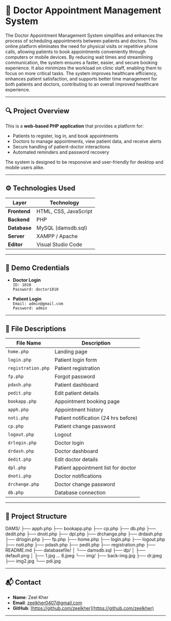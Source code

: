 # 💊 Doctor Appointment Management System

The Doctor Appointment Management System simplifies and enhances the process of scheduling appointments between patients and doctors. This online platform eliminates the need for physical visits or repetitive phone calls, allowing patients to book appointments conveniently through computers or mobile devices.
By reducing wait times and streamlining communication, the system ensures a faster, easier, and secure booking experience. It also minimizes the workload on clinic staff, enabling them to focus on more critical tasks. The system improves healthcare efficiency, enhances patient satisfaction, and supports better time management for both patients and doctors, contributing to an overall improved healthcare experience.

---

## 🔍 Project Overview

This is a **web-based PHP application** that provides a platform for:
- Patients to register, log in, and book appointments
- Doctors to manage appointments, view patient data, and receive alerts
- Secure handling of patient-doctor interactions
- Automated reminders and password recovery

The system is designed to be responsive and user-friendly for desktop and mobile users alike.

---

## ⚙️ Technologies Used

| Layer         | Technology           |
|---------------|----------------------|
| **Frontend**  | HTML, CSS, JavaScript |
| **Backend**   | PHP                   |
| **Database**  | MySQL (damsdb.sql)    |
| **Server**    | XAMPP / Apache        |
| **Editor**    | Visual Studio Code    |

---

## 👤 Demo Credentials

- **Doctor Login**  
  `ID: 1010`  
  `Password: doctor1010`

- **Patient Login**  
  `Email: admin@gmail.com`  
  `Password: admin`

---

## 📄 File Descriptions

| File Name     | Description                               |
|---------------|-------------------------------------------|
| `home.php`    | Landing page                              |
| `login.php`   | Patient login form                        |
| `registration.php` | Patient registration                 |
| `fp.php`      | Forgot password                           |
| `pdash.php`   | Patient dashboard                         |
| `pedit.php`   | Edit patient details                      |
| `bookapp.php` | Appointment booking page                  |
| `apph.php`    | Appointment history                       |
| `noti.php`    | Patient notification (24 hrs before)      |
| `cp.php`      | Patient change password                   |
| `logout.php`  | Logout                                     |
| `drlogin.php` | Doctor login                              |
| `drdash.php`  | Doctor dashboard                          |
| `dedit.php`   | Edit doctor details                       |
| `dpl.php`     | Patient appointment list for doctor       |
| `dnoti.php`   | Doctor notifications                      |
| `drchange.php`| Doctor change password                    |
| `db.php`      | Database connection                       |

---

## 📁 Project Structure

DAMS/
├── apph.php
├── bookapp.php
├── cp.php
├── db.php
├── dedit.php
├── dnoti.php
├── dpl.php
├── drchange.php
├── drdash.php
├── drlogin.php
├── fp.php
├── home.php
├── login.php
├── logout.php
├── noti.php
├── pdash.php
├── pedit.php
├── registration.php
├── README.md
├── databasefile/
│ └── damsdb.sql
├── dp/
│ ├── default.png
│ ├── 1.jpg … 6.jpeg
└── img/
├── back-img.jpg
├── dr.jpeg
├── img2.jpg
└── pdi.jpg

---

## 📬 Contact

- **Name**: Zeel Kher  
- **Email**: zeelkher0407@gmail.com  
- **GitHub**: [https://github.com/zeelkher](https://github.com/zeelkher)

---

